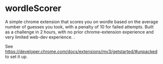 # wordleScorer
A simple chrome extension that scores you on wordle based on the average number of guesses you took, with a penalty of 10 for failed attempts. Built as a challenge in 2 hours, with no prior chrome-extension experience and very limited web-dev experience. .

See https://developer.chrome.com/docs/extensions/mv3/getstarted/#unpacked to set it up.
